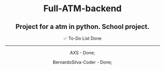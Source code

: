 <div align="center">
  
# Full-ATM-backend
Project for a atm in python. School project.
---

✅ To-Do List
Done <p>

---

AXS - Done;

<p>
BernardoSilva-Coder - Done;
